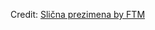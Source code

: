<div id="observablehq-8410d0d0"></div>
<p>Credit: <a href="https://observablehq.com/d/332bec005dcd94b3">Slična prezimena by FTM</a></p>

<link rel="stylesheet" href="https://cdn.jsdelivr.net/npm/@observablehq/inspector@5/dist/inspector.css">
<script type="module">
import {Runtime, Inspector} from "https://cdn.jsdelivr.net/npm/@observablehq/runtime@5/dist/runtime.js";
import define from "https://api.observablehq.com/d/332bec005dcd94b3.js?v=4";
new Runtime().module(define, Inspector.into("#observablehq-8410d0d0"));
</script>

